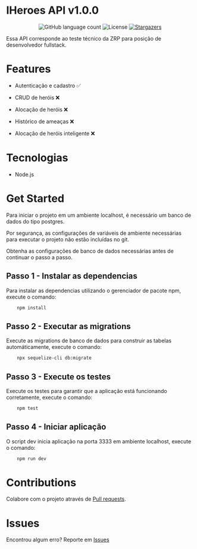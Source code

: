 # IHeroes API v1.0.0

<p align="center">
  <img alt="GitHub language count" src="https://img.shields.io/github/languages/count/ritecsuy-ariel/iheroes-backend?color=%2304D361">

  <img alt="License" src="https://img.shields.io/badge/license-MIT-%2304D361">

  <a href="https://github.com/ritecsuy-ariel/iheroes-backend/stargazers">
    <img alt="Stargazers" src="https://img.shields.io/github/stars/ritecsuy-ariel/iheroes-backend?style=social">
  </a>
</p>

Essa API corresponde ao teste técnico da ZRP para posição de desenvolvedor fullstack. 

# Features

- Autenticação e cadastro ✅

- CRUD de heróis ❌

- Alocação de heróis ❌

- Histórico de ameaças ❌

- Alocação de heróis inteligente ❌

# Tecnologias

- Node.js

# Get Started

Para iniciar o projeto em um ambiente localhost, é necessário um banco de dados do tipo postgres.

Por segurança, as configurações de variáveis de ambiente necessárias para executar o projeto não estão incluídas no git.

Obtenha as configurações de banco de dados necessárias antes de continuar o passo a passo.

## Passo 1 - Instalar as dependencias

Para instalar as dependencias utilizando o gerenciador de pacote npm, execute o comando:

```sh
    npm install
```

## Passo 2 - Executar as migrations 

Execute as migrations de banco de dados para construir as tabelas automáticamente, execute o comando:

```sh
    npx sequelize-cli db:migrate
```

## Passo 3 - Execute os testes

Execute os testes para garantir que a aplicação está funcionando corretamente, execute o comando:

```sh
    npm test
```

## Passo 4 -  Iniciar aplicação

O script dev inicia aplicação na porta 3333 em ambiente localhost, execute o comando:

```sh
    npm run dev
```

# Contributions

Colabore com o projeto através de [Pull requests](https://github.com/ritecsuy-ariel/iheroes-backend/pulls).

# Issues

Encontrou algum erro? Reporte em [Issues](https://github.com/ritecsuy-ariel/iheroes-backend/issues)